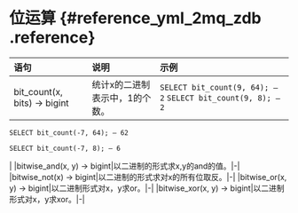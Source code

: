 # 位运算 {#reference_yml_2mq_zdb .reference}

|语句|说明|示例|
|:-|:-|:-|
|bit\_count\(x, bits\) → bigint|统计x的二进制表示中，1的个数。| `SELECT bit_count(9, 64); — 2`  `SELECT bit_count(9, 8); — 2` 

  `SELECT bit_count(-7, 64); — 62` 

  `SELECT bit_count(-7, 8); — 6` 

 |
|bitwise\_and\(x, y\) → bigint|以二进制的形式求x,y的and的值。|-|
|bitwise\_not\(x\) → bigint|以二进制的形式求对x的所有位取反。|-|
|bitwise\_or\(x, y\) → bigint|以二进制形式对x，y求or。|-|
|bitwise\_xor\(x, y\) → bigint|以二进制形式对x，y求xor。|-|

